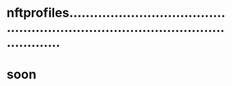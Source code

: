 # nftprofiles........................................................................................................
# soon
